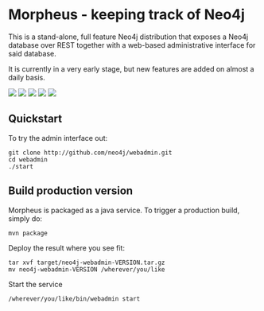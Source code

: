 Morpheus - keeping track of Neo4j
=================================

This is a stand-alone, 
full feature Neo4j distribution that exposes a Neo4j database over 
REST together with a web-based administrative interface for said database.

It is currently in a very early stage, but new features are added on almost a daily basis.

<a href="http://github.com/neo4j/webadmin/raw/master/src/main/screenshots/dashboard.jpg"><img src="http://github.com/neo4j/webadmin/raw/master/src/main/screenshots/dashboard-small.jpg" /></a>
<a href="http://github.com/neo4j/webadmin/raw/master/src/main/screenshots/data.jpg"><img src="http://github.com/neo4j/webadmin/raw/master/src/main/screenshots/data-small.jpg" /></a>
<a href="http://github.com/neo4j/webadmin/raw/master/src/main/screenshots/gremlin.jpg"><img src="http://github.com/neo4j/webadmin/raw/master/src/main/screenshots/gremlin-small.jpg" /></a>
<a href="http://github.com/neo4j/webadmin/raw/master/src/main/screenshots/settings.jpg"><img src="http://github.com/neo4j/webadmin/raw/master/src/main/screenshots/settings-small.jpg" /></a>
<a href="http://github.com/neo4j/webadmin/raw/master/src/main/screenshots/backup.jpg"><img src="http://github.com/neo4j/webadmin/raw/master/src/main/screenshots/backup-small.jpg" /></a>

Quickstart
------------
To try the admin interface out:

	git clone http://github.com/neo4j/webadmin.git
	cd webadmin
	./start
	

Build production version
------------------------
Morpheus is packaged as a java service. To trigger a production build, simply do:

	mvn package
	
Deploy the result where you see fit:

	tar xvf target/neo4j-webadmin-VERSION.tar.gz
	mv neo4j-webadmin-VERSION /wherever/you/like
	
Start the service

	/wherever/you/like/bin/webadmin start
